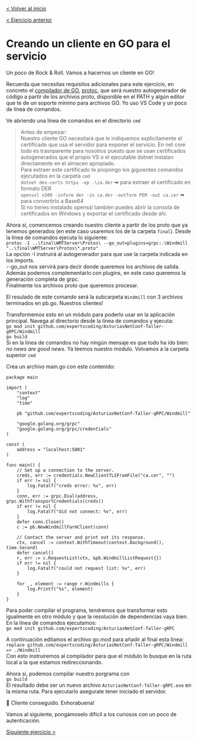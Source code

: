 [< Volver al inicio](../README.md#exercises)

[< Ejercicio anterior](03-creando-cliente-dotnet-grpc.md)

# Creando un cliente en GO para el servicio

Un poco de Rock & Roll. Vamos a hacernos un cliente en GO!

Recuerda que necesitas requisitos adicionales para este ejercicio, en concreto el [compilador de GO](https://golang.org/dl/), [protoc](https://github.com/protocolbuffers/protobuf/releases), que será nuestro autogenerador de código a partir de los archivos proto, disponible en el PATH y algún editor que te de un soporte mínimo para archivos GO. Yo uso VS Code y un poco de línea de comandos.

Ve abriendo una línea de comandos en el directorio `cmd`

>Antes de empezar:  
Nuestro cliente GO necesitará que le indiquemos explicitamente el certificado que usa el servidor para exponer el servicio. En net core todo es trasnparente para nosotros puesto que se usan certificados autogenerados que el propio VS o el ejecutable dotnet instalan directamente en el almacen apropiado.  
Para extraer este certificado te propongo los giguientes comandos ejecutados en la carpeta `cmd`  
`dotnet dev-certs https -ep .\ca.der` ➡ para extraer el certificado en formato DER  
`openssl x509 -inform der -in ca.der -outform PEM -out ca.cer` ➡ para convertirlo a Base64  
Si no tienes instalado openssl también puedes abrir la consola de certificados en Windows y exportar el certificado desde ahí.

Ahora sí, comencemos creando nuestro cliente a partir de los proto que ya tenemos generados (en este caso usaremos los de la carpeta `final`). Desde la línea de comandos ejecuta lo siguiente:  
`protoc -I ..\final\WMTServer\Protos\ --go_out=plugins=grpc:.\Windmill  "..\final\WMTServer\Protos\*.proto"`  
La opción -I instruirá al autogenerador para que use la carpeta indicada en los imports.  
--go_out nos servirá para decir donde queremos los archivos de salida. Además podemos complementarlo con plugins, en este caso queremos la generación completa de grpc.  
Finalmente los archivos proto que queremos procesar.

El resulado de este comando será la subcarpeta `Windmill` con 3 archivos terminados en pb.go. Nuestros clientes!

Transformemos esto en un módulo para poderlo usar en la aplicación principal. Navega al directorio desde la línea de comandos y ejecuta:  
`go mod init github.com/expertscoding/AsturiasNetConf-Taller-gRPC/Windmill`  
`go build`  
Si en la línea de comandos no hay ningún mensaje es que todo ha ido bien: _no news are good news_. Ya teemos nuestro módulo. Volvamos a la carpeta superior `cmd`

Crea un archivo main.go con este contenido:

```golang
package main

import (
	"context"
	"log"
	"time"

	pb "github.com/expertscoding/AsturiasNetConf-Taller-gRPC/Windmill"

	"google.golang.org/grpc"
	"google.golang.org/grpc/credentials"
)

const (
	address = "localhost:5001"
)

func main() {
	// Set up a connection to the server.
	creds, err := credentials.NewClientTLSFromFile("ca.cer", "")
	if err != nil {
		log.Fatalf("creds error: %v", err)
	}
	conn, err := grpc.Dial(address, grpc.WithTransportCredentials(creds))
	if err != nil {
		log.Fatalf("did not connect: %v", err)
	}
	defer conn.Close()
	c := pb.NewWindmillFarmClient(conn)

	// Contact the server and print out its response.
	ctx, cancel := context.WithTimeout(context.Background(), time.Second)
	defer cancel()
	r, err := c.RequestList(ctx, &pb.WindmillListRequest{})
	if err != nil {
		log.Fatalf("could not request list: %v", err)
	}

	for _, element := range r.Windmills {
		log.Printf("%s", element)
	}
}
```

Para poder compilar el programa, tendremos que transformar esto igualmente en otro módulo y que la resolución de dependencias vaya bien. En la línea de comandos ejecutamos:  
`go mod init github.com/expertscoding/AsturiasNetConf-Taller-gRPC`  

A continuación editamos el archivo go.mod para añadir al final esta línea:  
`replace github.com/expertscoding/AsturiasNetConf-Taller-gRPC/Windmill => ./Windmill`  
Con esto instruiremos al compilador para que el módulo lo busque en la ruta local a la que estamos redireccionando.

Ahora sí, podemos compilar nuestro porgrama con  
`go build`  
El resultado debe ser un nuevo archivo `AsturiasNetConf-Taller-gRPC.exe` en la misma ruta. Para ejecutarlo asegurate tener iniciado el servidor.

💪 Cliente conseguido. Enhorabuena!

Vamos al siguiente, pongámoselo difícil a los curiosos con un poco de autenticación.

[Siguiente ejercicio >](05-autenticando-el-servicio.md)

